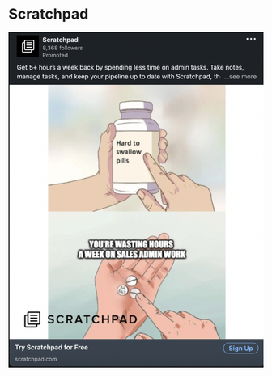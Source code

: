 # Scratchpad

![Screen Shot 2022-10-18 at 9.36.31 PM.png](Scratchpad%20e89065c29e7a4fc79b9cd67b7928d1b5/Screen_Shot_2022-10-18_at_9.36.31_PM.png)